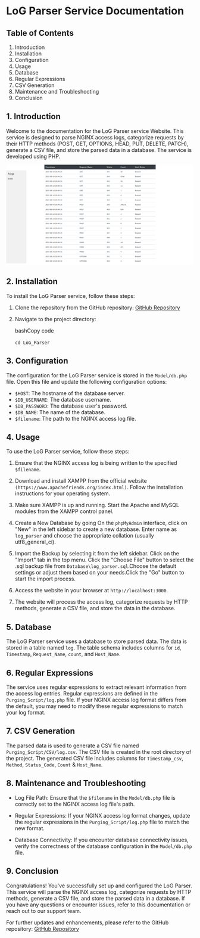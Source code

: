 LoG Parser Service Documentation
================================

Table of Contents
-----------------

1.  Introduction
2.  Installation
3.  Configuration
4.  Usage
5.  Database
6.  Regular Expressions
7.  CSV Generation
8.  Maintenance and Troubleshooting
9.  Conclusion
    
1\. Introduction
----------------

Welcome to the documentation for the LoG Parser service Website. This service is designed to parse NGINX access logs, categorize requests by their HTTP methods (POST, GET, OPTIONS, HEAD, PUT, DELETE, PATCH), generate a CSV file, and store the parsed data in a database. The service is developed using PHP.

<img src="Images/table.png" alt="nginx_data">

2\. Installation
----------------

To install the LoG Parser service, follow these steps:

1.  Clone the repository from the GitHub repository: [GitHub Repository](https://github.com/Raisenil/LoG_Parser.git)

2.  Navigate to the project directory:

    bashCopy code

    `cd LoG_Parser`

3\. Configuration
-----------------

The configuration for the LoG Parser service is stored in the `Model/db.php` file. Open this file and update the following configuration options:

-   `$HOST`: The hostname of the database server.
-   `$DB_USERNAME`: The database username.
-   `$DB_PASSWORD`: The database user's password.
-   `$DB_NAME`: The name of the database.
-   `$filename`: The path to the NGINX access log file.

4\. Usage
---------

To use the LoG Parser service, follow these steps:

1.  Ensure that the NGINX access log is being written to the specified `$filename`.

2. Download and install XAMPP from the official website `(https://www.apachefriends.org/index.html)`. Follow the installation instructions for your operating system.

3. Make sure XAMPP is up and running. Start the Apache and MySQL modules from the XAMPP control panel.

4. Create a New Database by going On the `phpMyAdmin` interface, click on "New" in the left sidebar to create a new database.
Enter name as `log_parser` and choose the appropriate collation (usually utf8_general_ci).

5. Import the Backup by selecting it from the left sidebar. Click on the "Import" tab in the top menu. Click the "Choose File" button to select the .sql backup file from `Database\log_parser.sql`.Choose the default settings or adjust them based on your needs.Click the "Go" button to start the import process.

6. Access the website in your browser at `http://localhost:3000`.

7.  The website will process the access log, categorize requests by HTTP methods, generate a CSV file, and store the data in the database.

5\. Database
------------

The LoG Parser service uses a database to store parsed data. The data is stored in a table named `log`. The table schema includes columns for `id`, `Timestamp`, `Request_Name`, `count`, and `Host_Name`.

6\. Regular Expressions
-----------------------

The service uses regular expressions to extract relevant information from the access log entries. Regular expressions are defined in the `Purging_Script/log.php` file. If your NGINX access log format differs from the default, you may need to modify these regular expressions to match your log format.

7\. CSV Generation
------------------

The parsed data is used to generate a CSV file named `Purging_Script/CSV/log.csv`. The CSV file is created in the root directory of the project. The generated CSV file includes columns for `Timestamp_csv`, `Method`, `Status_Code`, `Count` & `Host_Name`.

8\. Maintenance and Troubleshooting
-----------------------------------

-   Log File Path: Ensure that the `$filename` in the `Model/db.php` file is correctly set to the NGINX access log file's path.

-   Regular Expressions: If your NGINX access log format changes, update the regular expressions in the `Purging_Script/log.php` file to match the new format.

-   Database Connectivity: If you encounter database connectivity issues, verify the correctness of the database configuration in the `Model/db.php` file.

9\. Conclusion
--------------

Congratulations! You've successfully set up and configured the LoG Parser. This service will parse the NGINX access log, categorize requests by HTTP methods, generate a CSV file, and store the parsed data in a database. If you have any questions or encounter issues, refer to this documentation or reach out to our support team.

For further updates and enhancements, please refer to the GitHub repository: [GitHub Repository](https://github.com/Raisenil/LoG_Parser.git)